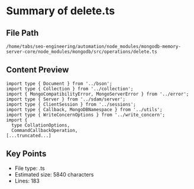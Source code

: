 # Summary of delete.ts
  
## File Path
`/home/tabs/seo-engineering/automation/node_modules/mongodb-memory-server-core/node_modules/mongodb/src/operations/delete.ts`

## Content Preview
```
import type { Document } from '../bson';
import type { Collection } from '../collection';
import { MongoCompatibilityError, MongoServerError } from '../error';
import type { Server } from '../sdam/server';
import type { ClientSession } from '../sessions';
import type { Callback, MongoDBNamespace } from '../utils';
import type { WriteConcernOptions } from '../write_concern';
import {
  type CollationOptions,
  CommandCallbackOperation,
[...truncated...]
```

## Key Points
- File type: .ts
- Estimated size: 5840 characters
- Lines: 183

